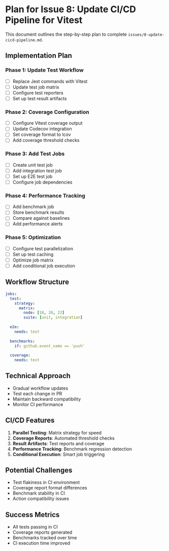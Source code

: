 # Plan for Issue 8: Update CI/CD Pipeline for Vitest

This document outlines the step-by-step plan to complete `issues/8-update-cicd-pipeline.md`.

## Implementation Plan

### Phase 1: Update Test Workflow
- [ ] Replace Jest commands with Vitest
- [ ] Update test job matrix
- [ ] Configure test reporters
- [ ] Set up test result artifacts

### Phase 2: Coverage Configuration
- [ ] Configure Vitest coverage output
- [ ] Update Codecov integration
- [ ] Set coverage format to lcov
- [ ] Add coverage threshold checks

### Phase 3: Add Test Jobs
- [ ] Create unit test job
- [ ] Add integration test job
- [ ] Set up E2E test job
- [ ] Configure job dependencies

### Phase 4: Performance Tracking
- [ ] Add benchmark job
- [ ] Store benchmark results
- [ ] Compare against baselines
- [ ] Add performance alerts

### Phase 5: Optimization
- [ ] Configure test parallelization
- [ ] Set up test caching
- [ ] Optimize job matrix
- [ ] Add conditional job execution

## Workflow Structure
```yaml
jobs:
  test:
    strategy:
      matrix:
        node: [18, 20, 22]
        suite: [unit, integration]
    
  e2e:
    needs: test
    
  benchmarks:
    if: github.event_name == 'push'
    
  coverage:
    needs: test
```

## Technical Approach
- Gradual workflow updates
- Test each change in PR
- Maintain backward compatibility
- Monitor CI performance

## CI/CD Features
1. **Parallel Testing**: Matrix strategy for speed
2. **Coverage Reports**: Automated threshold checks
3. **Result Artifacts**: Test reports and coverage
4. **Performance Tracking**: Benchmark regression detection
5. **Conditional Execution**: Smart job triggering

## Potential Challenges
- Test flakiness in CI environment
- Coverage report format differences
- Benchmark stability in CI
- Action compatibility issues

## Success Metrics
- All tests passing in CI
- Coverage reports generated
- Benchmarks tracked over time
- CI execution time improved